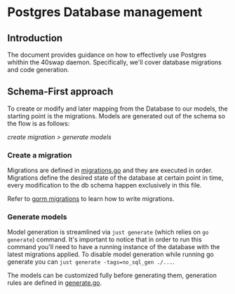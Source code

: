 # Postgres Database management

## Introduction

The document provides guidance on how to effectively use Postgres whithin the
40swap daemon. Specifically, we'll cover database migrations and code generation.

## Schema-First approach

To create or modify and later mapping from the Database to our models, the
starting point is the migrations. Models are generated out of the schema so the
flow is as follows:

_create migration > generate models_

### Create a migration

Migrations are defined in
[migrations.go](database/migrations.go) and they are executed in order.
Migrations define the desired state of the database at certain point in time,
every modification to the db schema happen exclusively in this file.

Refer to [gorm migrations](https://gorm.io/docs/migration.html)
to learn how to write migrations.

### Generate models

Model generation is streamlined via `just generate` (which relies on `go
generate`) command.
It's important to notice that in order to run this command you'll need to have
a running instance of the database with the latest migrations applied.
To disable model generation while running go generate you can `just generate -tags=no_sql_gen ./...`.

The models can be customized fully before generating them, generation rules are
defined in [generate.go](postgres/generate.go).
